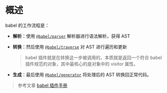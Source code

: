 # 概述

babel 的工作流程是：

- **解析**：使用 [`@babel/parser`](https://babeljs.io/docs/en/babel-parser) 解析器进行语法解析，获得 AST
- **转换**：然后使用 [`@babel/traverse`](https://babeljs.io/docs/en/babel-traverse) 对 AST 进行遍历和更新

  > babel 插件就是在转换这一步被调用的，本质就是返回一个符合 babel 插件规范的对象，其中最核心的是对象中的 visitor 属性。

- **生成**：最后使用 [`@babel/generator`](https://babeljs.io/docs/en/babel-generator) 将处理后的 AST 转换回正常代码。

> 参考文章 [babel 插件手册](https://github.com/jamiebuilds/babel-handbook/blob/master/translations/zh-Hans/plugin-handbook.md#toc-asts)
